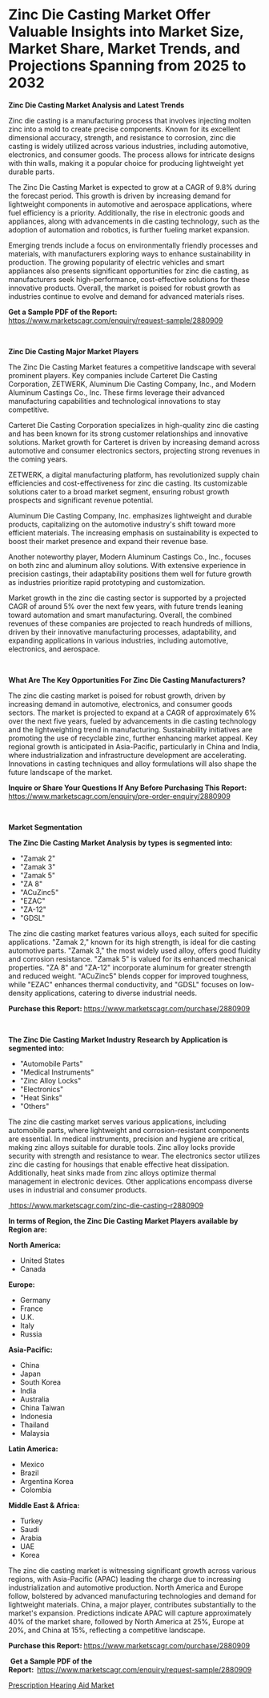 <p><h1>Zinc Die Casting Market Offer Valuable Insights into Market Size, Market Share, Market Trends, and Projections Spanning from 2025 to 2032</h1></p><p><strong>Zinc Die Casting Market Analysis and Latest Trends</strong></p>
<p><p>Zinc die casting is a manufacturing process that involves injecting molten zinc into a mold to create precise components. Known for its excellent dimensional accuracy, strength, and resistance to corrosion, zinc die casting is widely utilized across various industries, including automotive, electronics, and consumer goods. The process allows for intricate designs with thin walls, making it a popular choice for producing lightweight yet durable parts.</p><p>The Zinc Die Casting Market is expected to grow at a CAGR of 9.8% during the forecast period. This growth is driven by increasing demand for lightweight components in automotive and aerospace applications, where fuel efficiency is a priority. Additionally, the rise in electronic goods and appliances, along with advancements in die casting technology, such as the adoption of automation and robotics, is further fueling market expansion.</p><p>Emerging trends include a focus on environmentally friendly processes and materials, with manufacturers exploring ways to enhance sustainability in production. The growing popularity of electric vehicles and smart appliances also presents significant opportunities for zinc die casting, as manufacturers seek high-performance, cost-effective solutions for these innovative products. Overall, the market is poised for robust growth as industries continue to evolve and demand for advanced materials rises.</p></p>
<p><strong>Get a Sample PDF of the Report:&nbsp;</strong> <a href="https://www.marketscagr.com/enquiry/request-sample/2880909?utm_campaign=2110&utm_medium=2&utm_source=Github&utm_content=ia&utm_term=12032025&utm_id=zinc-die-casting">https://www.marketscagr.com/enquiry/request-sample/2880909</a></p>
<p>&nbsp;</p>
<p><strong>Zinc Die Casting Major Market Players</strong></p>
<p><p>The Zinc Die Casting Market features a competitive landscape with several prominent players. Key companies include Carteret Die Casting Corporation, ZETWERK, Aluminum Die Casting Company, Inc., and Modern Aluminum Castings Co., Inc. These firms leverage their advanced manufacturing capabilities and technological innovations to stay competitive.</p><p>Carteret Die Casting Corporation specializes in high-quality zinc die casting and has been known for its strong customer relationships and innovative solutions. Market growth for Carteret is driven by increasing demand across automotive and consumer electronics sectors, projecting strong revenues in the coming years.</p><p>ZETWERK, a digital manufacturing platform, has revolutionized supply chain efficiencies and cost-effectiveness for zinc die casting. Its customizable solutions cater to a broad market segment, ensuring robust growth prospects and significant revenue potential.</p><p>Aluminum Die Casting Company, Inc. emphasizes lightweight and durable products, capitalizing on the automotive industry's shift toward more efficient materials. The increasing emphasis on sustainability is expected to boost their market presence and expand their revenue base.</p><p>Another noteworthy player, Modern Aluminum Castings Co., Inc., focuses on both zinc and aluminum alloy solutions. With extensive experience in precision castings, their adaptability positions them well for future growth as industries prioritize rapid prototyping and customization.</p><p>Market growth in the zinc die casting sector is supported by a projected CAGR of around 5% over the next few years, with future trends leaning toward automation and smart manufacturing. Overall, the combined revenues of these companies are projected to reach hundreds of millions, driven by their innovative manufacturing processes, adaptability, and expanding applications in various industries, including automotive, electronics, and aerospace.</p></p>
<p>&nbsp;</p>
<p><strong>What Are The Key Opportunities For Zinc Die Casting Manufacturers?</strong></p>
<p><p>The zinc die casting market is poised for robust growth, driven by increasing demand in automotive, electronics, and consumer goods sectors. The market is projected to expand at a CAGR of approximately 6% over the next five years, fueled by advancements in die casting technology and the lightweighting trend in manufacturing. Sustainability initiatives are promoting the use of recyclable zinc, further enhancing market appeal. Key regional growth is anticipated in Asia-Pacific, particularly in China and India, where industrialization and infrastructure development are accelerating. Innovations in casting techniques and alloy formulations will also shape the future landscape of the market.</p></p>
<p><strong>Inquire or Share Your Questions If Any Before Purchasing This Report:</strong> <a href="https://www.marketscagr.com/enquiry/pre-order-enquiry/2880909?utm_campaign=2110&utm_medium=2&utm_source=Github&utm_content=ia&utm_term=12032025&utm_id=zinc-die-casting">https://www.marketscagr.com/enquiry/pre-order-enquiry/2880909</a></p>
<p>&nbsp;</p>
<p><strong>Market Segmentation</strong></p>
<p><strong>The Zinc Die Casting Market Analysis by types is segmented into:</strong></p>
<p><ul><li>"Zamak 2"</li><li>"Zamak 3"</li><li>"Zamak 5"</li><li>"ZA 8"</li><li>"ACuZinc5"</li><li>"EZAC"</li><li>"ZA-12"</li><li>"GDSL"</li></ul></p>
<p><p>The zinc die casting market features various alloys, each suited for specific applications. "Zamak 2," known for its high strength, is ideal for die casting automotive parts. "Zamak 3," the most widely used alloy, offers good fluidity and corrosion resistance. "Zamak 5" is valued for its enhanced mechanical properties. "ZA 8" and "ZA-12" incorporate aluminum for greater strength and reduced weight. "ACuZinc5" blends copper for improved toughness, while "EZAC" enhances thermal conductivity, and "GDSL" focuses on low-density applications, catering to diverse industrial needs.</p></p>
<p><strong>Purchase this Report:&nbsp;</strong><a href="https://www.marketscagr.com/purchase/2880909?utm_campaign=2110&utm_medium=2&utm_source=Github&utm_content=ia&utm_term=12032025&utm_id=zinc-die-casting">https://www.marketscagr.com/purchase/2880909</a></p>
<p>&nbsp;</p>
<p><strong>The Zinc Die Casting Market Industry Research by Application is segmented into:</strong></p>
<p><ul><li>"Automobile Parts"</li><li>"Medical Instruments"</li><li>"Zinc Alloy Locks"</li><li>"Electronics"</li><li>"Heat Sinks"</li><li>"Others"</li></ul></p>
<p><p>The zinc die casting market serves various applications, including automobile parts, where lightweight and corrosion-resistant components are essential. In medical instruments, precision and hygiene are critical, making zinc alloys suitable for durable tools. Zinc alloy locks provide security with strength and resistance to wear. The electronics sector utilizes zinc die casting for housings that enable effective heat dissipation. Additionally, heat sinks made from zinc alloys optimize thermal management in electronic devices. Other applications encompass diverse uses in industrial and consumer products.</p></p>
<p><a href="https://www.marketscagr.com/zinc-die-casting-r2880909?utm_campaign=2110&utm_medium=2&utm_source=Github&utm_content=ia&utm_term=12032025&utm_id=zinc-die-casting">&nbsp;https://www.marketscagr.com/zinc-die-casting-r2880909</a></p>
<p><strong>In terms of Region, the Zinc Die Casting Market Players available by Region are:</strong></p>
<p>
    <p> <strong> North America: </strong>
        <ul>
            <li>United States</li>
            <li>Canada</li>
        </ul>
        </p> 
    <p> <strong> Europe: </strong>
        <ul>
            <li>Germany</li>
            <li>France</li>
            <li>U.K.</li>
            <li>Italy</li>
            <li>Russia</li>
        </ul>
        </p> 
    <p> <strong> Asia-Pacific: </strong>
        <ul>
            <li>China</li>
            <li>Japan</li>
            <li>South Korea</li>
            <li>India</li>
            <li>Australia</li>
            <li>China Taiwan</li>
            <li>Indonesia</li>
            <li>Thailand</li>
            <li>Malaysia</li>
        </ul>
        </p> 
    <p> <strong> Latin America: </strong>
        <ul>
            <li>Mexico</li>
            <li>Brazil</li>
            <li>Argentina Korea</li>
            <li>Colombia</li>
        </ul>
        </p> 
    <p> <strong> Middle East & Africa: </strong>
        <ul>
            <li>Turkey</li>
            <li>Saudi</li>
            <li>Arabia</li>
            <li>UAE</li>
            <li>Korea</li>
        </ul>
    </p>
    </p>
<p><p>The zinc die casting market is witnessing significant growth across various regions, with Asia-Pacific (APAC) leading the charge due to increasing industrialization and automotive production. North America and Europe follow, bolstered by advanced manufacturing technologies and demand for lightweight materials. China, a major player, contributes substantially to the market's expansion. Predictions indicate APAC will capture approximately 40% of the market share, followed by North America at 25%, Europe at 20%, and China at 15%, reflecting a competitive landscape.</p></p>
<p><strong>Purchase this Report: </strong><a href="https://www.marketscagr.com/purchase/2880909?utm_campaign=2110&utm_medium=2&utm_source=Github&utm_content=ia&utm_term=12032025&utm_id=zinc-die-casting">https://www.marketscagr.com/purchase/2880909</a></p>
<p>&nbsp;<strong>Get a Sample PDF of the Report:&nbsp;&nbsp;</strong><a href="https://www.marketscagr.com/enquiry/request-sample/2880909?utm_campaign=2110&utm_medium=2&utm_source=Github&utm_content=ia&utm_term=12032025&utm_id=zinc-die-casting">https://www.marketscagr.com/enquiry/request-sample/2880909</a></p>
<p><strong></strong></p>
<p><p><a href="https://github.com/JakirUddin651/Market-Research-Report-List-2/blob/main/prescription-hearing-aid-market.md?utm_campaign=2110&utm_medium=2&utm_source=Github&utm_content=ia&utm_term=12032025&utm_id=zinc-die-casting">Prescription Hearing Aid Market</a></p></p>